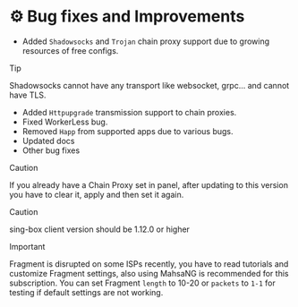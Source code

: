 # ⚙️ Bug fixes and Improvements

- Added `Shadowsocks` and `Trojan` chain proxy support due to growing resources of free configs.

> [!TIP]
> Shadowsocks cannot have any transport like websocket, grpc... and cannot have TLS.

- Added `Httpupgrade` transmission support to chain proxies.
- Fixed WorkerLess bug.
- Removed `Happ` from supported apps due to various bugs.
- Updated docs
- Other bug fixes

> [!CAUTION]
> If you already have a Chain Proxy set in panel, after updating to this version you have to clear it, apply and then set it again.

> [!CAUTION]
> sing-box client version should be 1.12.0 or higher

> [!IMPORTANT]
> Fragment is disrupted on some ISPs recently, you have to read tutorials and customize Fragment settings, also using MahsaNG is recommended for this subscription.
> You can set Fragment `length` to 10-20 or `packets` to `1-1` for testing if default settings are not working.
